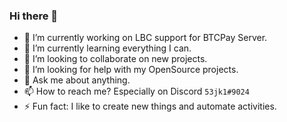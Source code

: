 ### Hi there 👋
- 🔭 I’m currently working on LBC support for BTCPay Server.
- 🌱 I’m currently learning everything I can.
- 👯 I’m looking to collaborate on new projects.
- 🤔 I’m looking for help with my OpenSource projects.
- 💬 Ask me about anything.
- 📫 How to reach me? Especially on Discord ``53jk1#9024``
- ⚡ Fun fact: I like to create new things and automate activities.
